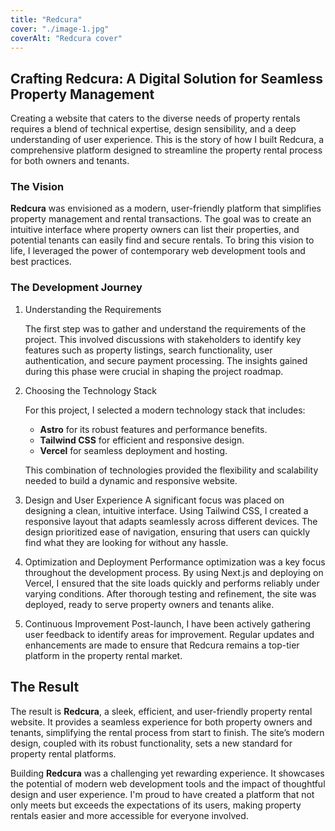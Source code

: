 ```yaml
---
title: "Redcura"
cover: "./image-1.jpg"
coverAlt: "Redcura cover"
---
```


## Crafting Redcura: A Digital Solution for Seamless Property Management
Creating a website that caters to the diverse needs of property rentals requires a blend of technical expertise, design sensibility, and a deep understanding of user experience. This is the story of how I built Redcura, a comprehensive platform designed to streamline the property rental process for both owners and tenants.

### The Vision
**Redcura** was envisioned as a modern, user-friendly platform that simplifies property management and rental transactions. The goal was to create an intuitive interface where property owners can list their properties, and potential tenants can easily find and secure rentals. To bring this vision to life, I leveraged the power of contemporary web development tools and best practices.

### The Development Journey
1. Understanding the Requirements

    The first step was to gather and understand the requirements of the project. This involved discussions with stakeholders to identify key features such as property listings, search functionality, user authentication, and secure payment processing. The insights gained during this phase were crucial in shaping the project roadmap.

2. Choosing the Technology Stack

    For this project, I selected a modern technology stack that includes:

    - **Astro** for its robust features and performance benefits.
    - **Tailwind CSS** for efficient and responsive design.
    - **Vercel** for seamless deployment and hosting.
    
    This combination of technologies provided the flexibility and scalability needed to build a dynamic and responsive website.

3. Design and User Experience
    A significant focus was placed on designing a clean, intuitive interface. Using Tailwind CSS, I created a responsive layout that adapts seamlessly across different devices. The design prioritized ease of navigation, ensuring that users can quickly find what they are looking for without any hassle.

5. Optimization and Deployment
    Performance optimization was a key focus throughout the development process. By using Next.js and deploying on Vercel, I ensured that the site loads quickly and performs reliably under varying conditions. After thorough testing and refinement, the site was deployed, ready to serve property owners and tenants alike.

6. Continuous Improvement
    Post-launch, I have been actively gathering user feedback to identify areas for improvement. Regular updates and enhancements are made to ensure that Redcura remains a top-tier platform in the property rental market.

## The Result
The result is **Redcura**, a sleek, efficient, and user-friendly property rental website. It provides a seamless experience for both property owners and tenants, simplifying the rental process from start to finish. The site’s modern design, coupled with its robust functionality, sets a new standard for property rental platforms.

Building **Redcura** was a challenging yet rewarding experience. It showcases the potential of modern web development tools and the impact of thoughtful design and user experience. I'm proud to have created a platform that not only meets but exceeds the expectations of its users, making property rentals easier and more accessible for everyone involved.